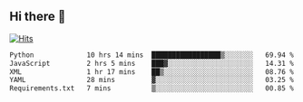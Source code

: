 ## Hi there 👋

<!--
**alihaqberdi/alihaqberdi** is a ✨ _special_ ✨ repository because its `README.md` (this file) appears on your GitHub profile.

Here are some ideas to get you started:

- 🔭 I’m currently working on ...
- 🌱 I’m currently learning ...
- 👯 I’m looking to collaborate on ...
- 🤔 I’m looking for help with ...
- 💬 Ask me about ...
- 📫 How to reach me: ...
- 😄 Pronouns: ...
- ⚡ Fun fact: ...
-->

[![Hits](https://hits.sh/github.com/alihaqberdi.svg)](https://hits.sh/github.com/alihaqberdi/)

<!--START_SECTION:waka-->

```txt
Python             10 hrs 14 mins  █████████████████▒░░░░░░░   69.94 %
JavaScript         2 hrs 5 mins    ███▓░░░░░░░░░░░░░░░░░░░░░   14.31 %
XML                1 hr 17 mins    ██▒░░░░░░░░░░░░░░░░░░░░░░   08.76 %
YAML               28 mins         ▓░░░░░░░░░░░░░░░░░░░░░░░░   03.25 %
Requirements.txt   7 mins          ▒░░░░░░░░░░░░░░░░░░░░░░░░   00.85 %
```

<!--END_SECTION:waka-->
